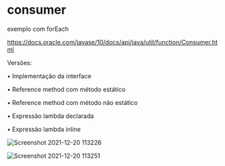 # consumer
exemplo com forEach

https://docs.oracle.com/javase/10/docs/api/java/util/function/Consumer.html

Versões:

• Implementação da interface

• Reference method com método estático

• Reference method com método não estático

• Expressão lambda declarada

• Expressão lambda inline

![Screenshot 2021-12-20 113226](https://user-images.githubusercontent.com/54457455/146783488-7b4bbc36-81f6-4895-be15-6b1c34d05678.png)


![Screenshot 2021-12-20 113251](https://user-images.githubusercontent.com/54457455/146783512-cf9d45c1-7210-4548-86a5-025ca5b0ed73.png)
